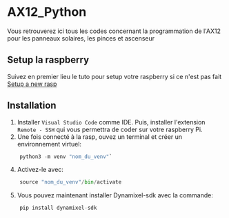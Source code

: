 # AX12_Python

Vous retrouverez ici tous les codes concernant la programmation de l'AX12 pour les panneaux solaires, les pinces et ascenseur

## Setup la raspberry

Suivez en premier lieu le tuto pour setup votre raspberry si ce n'est pas fait [Setup a new rasp](https://www.notion.so/ensim-elec/Setting-up-a-new-rasp-1121a751840546299e4f7144cff6ced2?pvs=4)

## Installation

1. Installer `Visual Studio Code` comme IDE. Puis, installer l'extension `Remote - SSH` qui vous permettra de coder sur votre raspberry Pi.
2. Une fois connecté à la rasp, ouvez un terminal et créer un environnement virtuel:
  ```python
      python3 -m venv "nom_du_venv"`
  ```  
4. Activez-le avec:
  ```python
      source "nom_du_venv"/bin/activate
  ```
5. Vous pouvez maintenant installer Dynamixel-sdk avec la commande:
  ```python
      pip install dynamixel-sdk
  ```
